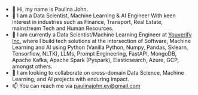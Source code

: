- 👋 Hi, my name is Paulina John.
- 👀 I am a Data Scientist, Machine Learning & AI Engineer With keen interest in industries such as Finance, Transport, Real Estate, mainstream Tech and Human Resources.
- 🌱 I am currently a Data Scientist/Machine Learning Engineer at [Youverify Inc.](https://www.linkedin.com/company/youcheckonline/) where I build tech solutions at the intersection of Software, Machine Learning and AI using Python (Vanilla Python, Numpy, Pandas, Sklearn, Tensorflow, NLTK), LLMs, Prompt Engineering, FastAPI, MongoDB, Apache Kafka, Apache Spark (Pyspark), Elasticsearch, Azure, GCP, amongst others.
- 💞️ I am looking to collaborate on cross-domain Data Science, Machine Learning, and AI projects with enduring impact.
- 📫 You can reach me via paulinajohn.ey@gmail.com

<!---
PaulinaJohn/PaulinaJohn is a ✨ special ✨ repository because its `README.md` (this file) appears on your GitHub profile.
You can click the Preview link to take a look at your changes.
--->
